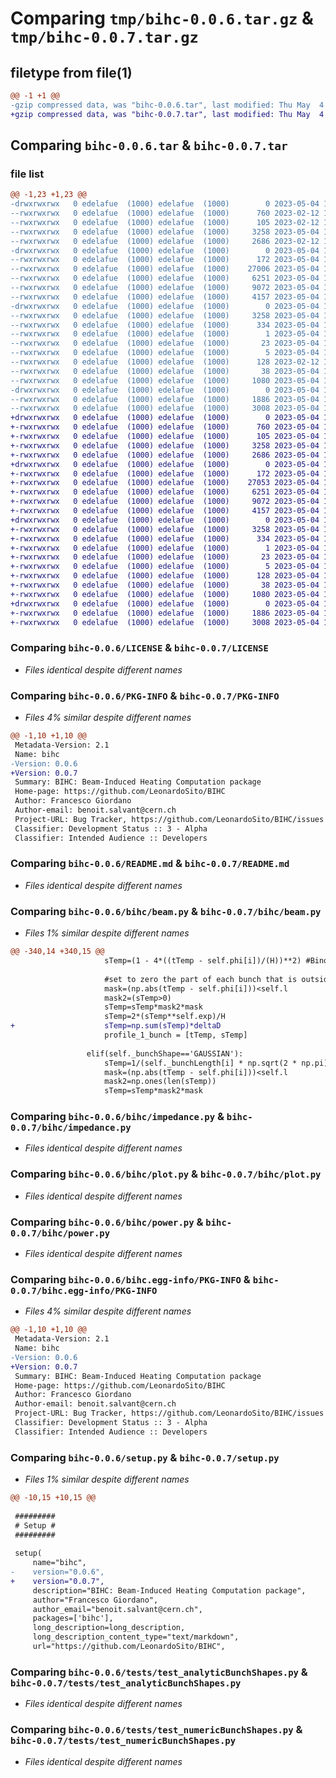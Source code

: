 # Comparing `tmp/bihc-0.0.6.tar.gz` & `tmp/bihc-0.0.7.tar.gz`

## filetype from file(1)

```diff
@@ -1 +1 @@
-gzip compressed data, was "bihc-0.0.6.tar", last modified: Thu May  4 10:40:21 2023, max compression
+gzip compressed data, was "bihc-0.0.7.tar", last modified: Thu May  4 17:45:57 2023, max compression
```

## Comparing `bihc-0.0.6.tar` & `bihc-0.0.7.tar`

### file list

```diff
@@ -1,23 +1,23 @@
-drwxrwxrwx   0 edelafue  (1000) edelafue  (1000)        0 2023-05-04 10:40:21.218445 bihc-0.0.6/
--rwxrwxrwx   0 edelafue  (1000) edelafue  (1000)      760 2023-02-12 13:23:35.000000 bihc-0.0.6/LICENSE
--rwxrwxrwx   0 edelafue  (1000) edelafue  (1000)      105 2023-02-12 13:23:35.000000 bihc-0.0.6/MANIFEST.in
--rwxrwxrwx   0 edelafue  (1000) edelafue  (1000)     3258 2023-05-04 10:40:21.202627 bihc-0.0.6/PKG-INFO
--rwxrwxrwx   0 edelafue  (1000) edelafue  (1000)     2686 2023-02-12 13:23:35.000000 bihc-0.0.6/README.md
-drwxrwxrwx   0 edelafue  (1000) edelafue  (1000)        0 2023-05-04 10:40:20.511503 bihc-0.0.6/bihc/
--rwxrwxrwx   0 edelafue  (1000) edelafue  (1000)      172 2023-05-04 10:06:32.000000 bihc-0.0.6/bihc/__init__.py
--rwxrwxrwx   0 edelafue  (1000) edelafue  (1000)    27006 2023-05-04 10:06:32.000000 bihc-0.0.6/bihc/beam.py
--rwxrwxrwx   0 edelafue  (1000) edelafue  (1000)     6251 2023-05-04 10:06:32.000000 bihc-0.0.6/bihc/impedance.py
--rwxrwxrwx   0 edelafue  (1000) edelafue  (1000)     9072 2023-05-04 10:06:32.000000 bihc-0.0.6/bihc/plot.py
--rwxrwxrwx   0 edelafue  (1000) edelafue  (1000)     4157 2023-05-04 10:06:32.000000 bihc-0.0.6/bihc/power.py
-drwxrwxrwx   0 edelafue  (1000) edelafue  (1000)        0 2023-05-04 10:40:20.919858 bihc-0.0.6/bihc.egg-info/
--rwxrwxrwx   0 edelafue  (1000) edelafue  (1000)     3258 2023-05-04 10:40:11.000000 bihc-0.0.6/bihc.egg-info/PKG-INFO
--rwxrwxrwx   0 edelafue  (1000) edelafue  (1000)      334 2023-05-04 10:40:11.000000 bihc-0.0.6/bihc.egg-info/SOURCES.txt
--rwxrwxrwx   0 edelafue  (1000) edelafue  (1000)        1 2023-05-04 10:40:11.000000 bihc-0.0.6/bihc.egg-info/dependency_links.txt
--rwxrwxrwx   0 edelafue  (1000) edelafue  (1000)       23 2023-05-04 10:40:11.000000 bihc-0.0.6/bihc.egg-info/requires.txt
--rwxrwxrwx   0 edelafue  (1000) edelafue  (1000)        5 2023-05-04 10:40:11.000000 bihc-0.0.6/bihc.egg-info/top_level.txt
--rwxrwxrwx   0 edelafue  (1000) edelafue  (1000)      128 2023-02-12 13:23:36.000000 bihc-0.0.6/pyproject.toml
--rwxrwxrwx   0 edelafue  (1000) edelafue  (1000)       38 2023-05-04 10:40:21.223967 bihc-0.0.6/setup.cfg
--rwxrwxrwx   0 edelafue  (1000) edelafue  (1000)     1080 2023-05-04 10:13:45.000000 bihc-0.0.6/setup.py
-drwxrwxrwx   0 edelafue  (1000) edelafue  (1000)        0 2023-05-04 10:40:21.079585 bihc-0.0.6/tests/
--rwxrwxrwx   0 edelafue  (1000) edelafue  (1000)     1886 2023-05-04 10:06:35.000000 bihc-0.0.6/tests/test_analyticBunchShapes.py
--rwxrwxrwx   0 edelafue  (1000) edelafue  (1000)     3008 2023-05-04 10:06:35.000000 bihc-0.0.6/tests/test_numericBunchShapes.py
+drwxrwxrwx   0 edelafue  (1000) edelafue  (1000)        0 2023-05-04 17:45:57.087693 bihc-0.0.7/
+-rwxrwxrwx   0 edelafue  (1000) edelafue  (1000)      760 2023-05-04 17:43:24.000000 bihc-0.0.7/LICENSE
+-rwxrwxrwx   0 edelafue  (1000) edelafue  (1000)      105 2023-05-04 17:43:24.000000 bihc-0.0.7/MANIFEST.in
+-rwxrwxrwx   0 edelafue  (1000) edelafue  (1000)     3258 2023-05-04 17:45:57.087693 bihc-0.0.7/PKG-INFO
+-rwxrwxrwx   0 edelafue  (1000) edelafue  (1000)     2686 2023-05-04 17:43:24.000000 bihc-0.0.7/README.md
+drwxrwxrwx   0 edelafue  (1000) edelafue  (1000)        0 2023-05-04 17:45:56.728315 bihc-0.0.7/bihc/
+-rwxrwxrwx   0 edelafue  (1000) edelafue  (1000)      172 2023-05-04 17:43:24.000000 bihc-0.0.7/bihc/__init__.py
+-rwxrwxrwx   0 edelafue  (1000) edelafue  (1000)    27053 2023-05-04 17:44:37.000000 bihc-0.0.7/bihc/beam.py
+-rwxrwxrwx   0 edelafue  (1000) edelafue  (1000)     6251 2023-05-04 17:43:24.000000 bihc-0.0.7/bihc/impedance.py
+-rwxrwxrwx   0 edelafue  (1000) edelafue  (1000)     9072 2023-05-04 17:43:24.000000 bihc-0.0.7/bihc/plot.py
+-rwxrwxrwx   0 edelafue  (1000) edelafue  (1000)     4157 2023-05-04 17:43:24.000000 bihc-0.0.7/bihc/power.py
+drwxrwxrwx   0 edelafue  (1000) edelafue  (1000)        0 2023-05-04 17:45:56.947067 bihc-0.0.7/bihc.egg-info/
+-rwxrwxrwx   0 edelafue  (1000) edelafue  (1000)     3258 2023-05-04 17:45:56.000000 bihc-0.0.7/bihc.egg-info/PKG-INFO
+-rwxrwxrwx   0 edelafue  (1000) edelafue  (1000)      334 2023-05-04 17:45:56.000000 bihc-0.0.7/bihc.egg-info/SOURCES.txt
+-rwxrwxrwx   0 edelafue  (1000) edelafue  (1000)        1 2023-05-04 17:45:56.000000 bihc-0.0.7/bihc.egg-info/dependency_links.txt
+-rwxrwxrwx   0 edelafue  (1000) edelafue  (1000)       23 2023-05-04 17:45:56.000000 bihc-0.0.7/bihc.egg-info/requires.txt
+-rwxrwxrwx   0 edelafue  (1000) edelafue  (1000)        5 2023-05-04 17:45:56.000000 bihc-0.0.7/bihc.egg-info/top_level.txt
+-rwxrwxrwx   0 edelafue  (1000) edelafue  (1000)      128 2023-05-04 17:43:25.000000 bihc-0.0.7/pyproject.toml
+-rwxrwxrwx   0 edelafue  (1000) edelafue  (1000)       38 2023-05-04 17:45:57.087693 bihc-0.0.7/setup.cfg
+-rwxrwxrwx   0 edelafue  (1000) edelafue  (1000)     1080 2023-05-04 17:43:58.000000 bihc-0.0.7/setup.py
+drwxrwxrwx   0 edelafue  (1000) edelafue  (1000)        0 2023-05-04 17:45:57.040827 bihc-0.0.7/tests/
+-rwxrwxrwx   0 edelafue  (1000) edelafue  (1000)     1886 2023-05-04 17:43:26.000000 bihc-0.0.7/tests/test_analyticBunchShapes.py
+-rwxrwxrwx   0 edelafue  (1000) edelafue  (1000)     3008 2023-05-04 17:43:26.000000 bihc-0.0.7/tests/test_numericBunchShapes.py
```

### Comparing `bihc-0.0.6/LICENSE` & `bihc-0.0.7/LICENSE`

 * *Files identical despite different names*

### Comparing `bihc-0.0.6/PKG-INFO` & `bihc-0.0.7/PKG-INFO`

 * *Files 4% similar despite different names*

```diff
@@ -1,10 +1,10 @@
 Metadata-Version: 2.1
 Name: bihc
-Version: 0.0.6
+Version: 0.0.7
 Summary: BIHC: Beam-Induced Heating Computation package
 Home-page: https://github.com/LeonardoSito/BIHC
 Author: Francesco Giordano
 Author-email: benoit.salvant@cern.ch
 Project-URL: Bug Tracker, https://github.com/LeonardoSito/BIHC/issues
 Classifier: Development Status :: 3 - Alpha
 Classifier: Intended Audience :: Developers
```

### Comparing `bihc-0.0.6/README.md` & `bihc-0.0.7/README.md`

 * *Files identical despite different names*

### Comparing `bihc-0.0.6/bihc/beam.py` & `bihc-0.0.7/bihc/beam.py`

 * *Files 1% similar despite different names*

```diff
@@ -340,14 +340,15 @@
                     sTemp=(1 - 4*((tTemp - self.phi[i])/(H))**2) #Binomial function (Francesco)
 
                     #set to zero the part of each bunch that is outside the l range arount his mean
                     mask=(np.abs(tTemp - self.phi[i]))<self.l
                     mask2=(sTemp>0)
                     sTemp=sTemp*mask2*mask
                     sTemp=2*(sTemp**self.exp)/H
+                    sTemp=np.sum(sTemp)*deltaD
                     profile_1_bunch = [tTemp, sTemp]
 
                 elif(self._bunchShape=='GAUSSIAN'):
                     sTemp=1/(self._bunchLength[i] * np.sqrt(2 * np.pi)) *(np.e)**(-((tTemp - self.phi[i])**2)/(2*self._bunchLength[i]**2))  #Gaussian function
                     mask=(np.abs(tTemp - self.phi[i]))<self.l
                     mask2=np.ones(len(sTemp))
                     sTemp=sTemp*mask2*mask
```

### Comparing `bihc-0.0.6/bihc/impedance.py` & `bihc-0.0.7/bihc/impedance.py`

 * *Files identical despite different names*

### Comparing `bihc-0.0.6/bihc/plot.py` & `bihc-0.0.7/bihc/plot.py`

 * *Files identical despite different names*

### Comparing `bihc-0.0.6/bihc/power.py` & `bihc-0.0.7/bihc/power.py`

 * *Files identical despite different names*

### Comparing `bihc-0.0.6/bihc.egg-info/PKG-INFO` & `bihc-0.0.7/bihc.egg-info/PKG-INFO`

 * *Files 4% similar despite different names*

```diff
@@ -1,10 +1,10 @@
 Metadata-Version: 2.1
 Name: bihc
-Version: 0.0.6
+Version: 0.0.7
 Summary: BIHC: Beam-Induced Heating Computation package
 Home-page: https://github.com/LeonardoSito/BIHC
 Author: Francesco Giordano
 Author-email: benoit.salvant@cern.ch
 Project-URL: Bug Tracker, https://github.com/LeonardoSito/BIHC/issues
 Classifier: Development Status :: 3 - Alpha
 Classifier: Intended Audience :: Developers
```

### Comparing `bihc-0.0.6/setup.py` & `bihc-0.0.7/setup.py`

 * *Files 1% similar despite different names*

```diff
@@ -10,15 +10,15 @@
 
 #########
 # Setup #
 #########
 
 setup(
     name="bihc",
-    version="0.0.6",
+    version="0.0.7",
     description="BIHC: Beam-Induced Heating Computation package",
     author="Francesco Giordano",
     author_email="benoit.salvant@cern.ch", 
     packages=['bihc'],
     long_description=long_description,
     long_description_content_type="text/markdown",
     url="https://github.com/LeonardoSito/BIHC",
```

### Comparing `bihc-0.0.6/tests/test_analyticBunchShapes.py` & `bihc-0.0.7/tests/test_analyticBunchShapes.py`

 * *Files identical despite different names*

### Comparing `bihc-0.0.6/tests/test_numericBunchShapes.py` & `bihc-0.0.7/tests/test_numericBunchShapes.py`

 * *Files identical despite different names*


